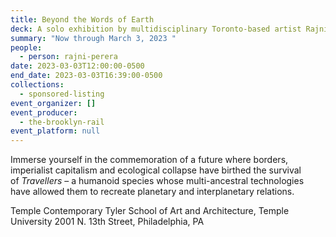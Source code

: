 ```yaml
---
title: Beyond the Words of Earth
deck: A solo exhibition by multidisciplinary Toronto-based artist Rajni Perera
summary: "Now through March 3, 2023 "
people:
  - person: rajni-perera
date: 2023-03-03T12:00:00-0500
end_date: 2023-03-03T16:39:00-0500
collections:
  - sponsored-listing
event_organizer: []
event_producer:
  - the-brooklyn-rail
event_platform: null
---
```

Immerse yourself in the commemoration of a future where borders, imperialist capitalism and ecological collapse have birthed the survival of *Travellers* – a humanoid species whose multi-ancestral technologies have allowed them to recreate planetary and interplanetary relations. 

Temple Contemporary
Tyler School of Art and Architecture, Temple University
2001 N. 13th Street, Philadelphia, PA